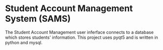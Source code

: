 # Student Account Management System (SAMS)

The Student Account Management user inferface connects to a database which stores students' information. 
This project uses pyqt5 and is written in python and mysql. 
